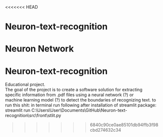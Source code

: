 <<<<<<< HEAD
# Neuron-text-recognition
Neuron Network
=======
# Neuron-text-recognition
Educational project. <br>
The goal of the project is to create a software solution for extracting specific information from .pdf files using a neural network (?) or <br>
machine learning model (?) to detect the boundaries of recognizing text.
to run this shit:
in terminal run following after installation of streamlit package:
streamlit run C:\Users\User\Documents\GitHub\Neuron-text-recognition\src\front\stlit.py
>>>>>>> 6840c90ce0ae85101db94ffb3f98cbd274632c34
